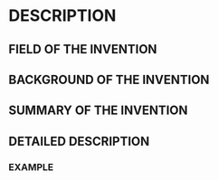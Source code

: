 # DESCRIPTION

## FIELD OF THE INVENTION

## BACKGROUND OF THE INVENTION

## SUMMARY OF THE INVENTION

## DETAILED DESCRIPTION

### EXAMPLE

